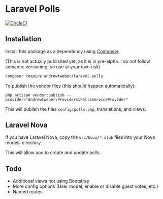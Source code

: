 # Laravel Polls

[![CircleCI](https://dl.circleci.com/status-badge/img/gh/andrewtweber/laravel-polls/tree/main.svg?style=shield)](https://dl.circleci.com/status-badge/redirect/gh/andrewtweber/laravel-polls/tree/main)

## Installation

Install this package as a dependency using [Composer](https://getcomposer.org).

(This is not actually published yet, as it is in pre-alpha. I do not follow semantic versioning, so use at your own risk)

``` bash
composer require andrewtweber/laravel-polls
```

To publish the vendor files (this should happen automatically):

```
php artisan vendor:publish --provider="Andrewtweber\Providers\PollsServiceProvider"
```

This will publish the files `config/polls.php`, translations, and views.

## Laravel Nova

If you have Laravel Nova, copy the `src/Nova/*.stub` files into your Nova models directory.

This will allow you to create and update polls.

## Todo

* Additional views not using Bootstrap
* More config options (User model, enable or disable guest votes, etc.)
* Named routes
